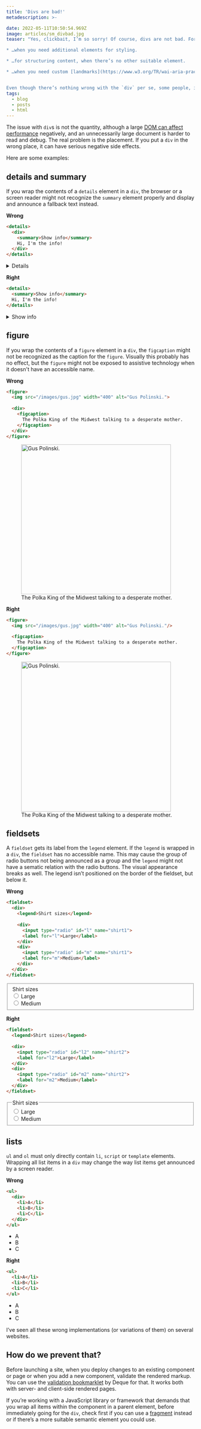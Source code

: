 ```yaml
---
title: 'Divs are bad!'
metadescription: >-

date: 2022-05-11T10:50:54.969Z
image: articles/sm_divbad.jpg
teaser: "Yes, clickbait, I’m so sorry! Of course, divs are not bad. For example, they can be really useful,…

* …when you need additional elements for styling.

* …for structuring content, when there’s no other suitable element.

* …when you need custom [landmarks](https://www.w3.org/TR/wai-aria-practices/examples/landmarks/HTML5.html).


Even though there’s nothing wrong with the `div` per se, some people, including me, still like to complain when they’re not used consciously."
tags:
  - blog
  - posts
  - html
---
```

The issue with `div`s is not the quantity, although a large [DOM can affect performance](https://www.youtube.com/watch?v=kLm0grHWHxI) negatively, and an unnecessarily large document is harder to read and debug. The real problem is the placement. If you put a `div` in the wrong place, it can have serious negative side effects. 

Here are some examples:

## details and summary

If you wrap the contents of a `details` element in a `div`, the browser or a screen reader might not recognize the `summary` element properly and display and announce a fallback text instead.

<p class="code-label">
  <strong>Wrong</strong>
</p>

```html
<details>
  <div>
    <summary>Show info</summary>
    Hi, I'm the info!
  </div>
</details>
```
<!-- [html-validate-disable] -->
<details>
  <div>
    <summary>Show info</summary>
    Hi, I'm the info!
  </div>
</details>

<p class="code-label">
  <strong>Right</strong>
</p>

```html
<details>
  <summary>Show info</summary>
  Hi, I'm the info!
</details>
```

<details>
  <summary>Show info</summary>
  Hi, I'm the info!
</details>

## figure

If you wrap the contents of a `figure` element in a `div`, the `figcaption` might not be recognized as the caption for the `figure`. Visually this probably has no effect, but the `figure` might not be exposed to assistive technology when it doesn't have an accessible name.

<p class="code-label">
  <strong>Wrong</strong>
</p>

```html
<figure>
  <img src="/images/gus.jpg" width="400" alt="Gus Polinski.">
  
  <div>
    <figcaption>
      The Polka King of the Midwest talking to a desperate mother.
    </figcaption>
  </div>
</figure>
```
<!-- [html-validate-disable] -->
<figure>
  <img src="/images/gus.jpg" width="400" alt="Gus Polinski.">
  
  <div>
    <figcaption>
      The Polka King of the Midwest talking to a desperate mother.
    </figcaption>
  </div>
</figure>

<p class="code-label">
  <strong>Right</strong>
</p>

```html
<figure>
  <img src="/images/gus.jpg" width="400" alt="Gus Polinski."/>

  <figcaption>
    The Polka King of the Midwest talking to a desperate mother.
  </figcaption>
</figure>
```

<figure>
  <img src="/images/gus.jpg" width="400" alt="Gus Polinski."/>
  <figcaption>
    The Polka King of the Midwest talking to a desperate mother.
  </figcaption>
</figure>

## fieldsets

A `fieldset` gets its label from the `legend` element. If the `legend` is wrapped in a `div`, the `fieldset` has no accessible name. This may cause the group of radio buttons not being announced as a group and the `legend` might not have a sematic relation with the radio buttons. The visual appearance breaks as well. The legend isn’t positioned on the border of the fieldset, but below it.

<p class="code-label">
  <strong>Wrong</strong>
</p>

```html
<fieldset>
  <div>
    <legend>Shirt sizes</legend>
    
    <div>
      <input type="radio" id="l" name="shirt1">
      <label for="l">Large</label>
    </div>
    <div>
      <input type="radio" id="m" name="shirt1">
      <label for="m">Medium</label>
    </div>
  </div>
</fieldset>
```

<!-- [html-validate-disable] -->
<fieldset>
  <div>
  <legend>Shirt sizes</legend>
    
  <div>
    <input type="radio" id="l" name="shirt1">
    <label for="l">Large</label>
  </div>
  <div>
    <input type="radio" id="m" name="shirt1">
    <label for="m">Medium</label>
  </div>
  </div>
</fieldset>

<p class="code-label">
  <strong>Right</strong>
</p>

```html
<fieldset>
  <legend>Shirt sizes</legend>
  
  <div>
    <input type="radio" id="l2" name="shirt2">
    <label for="l2">Large</label>
  </div>
  <div>
    <input type="radio" id="m2" name="shirt2">
    <label for="m2">Medium</label>
  </div>
</fieldset>
```

<fieldset>
  <legend>Shirt sizes</legend>
    
  <div>
    <input type="radio" id="l2" name="shirt2">
    <label for="l2">Large</label>
  </div>
  <div>
    <input type="radio" id="m2" name="shirt2">
    <label for="m2">Medium</label>
  </div>
</fieldset>

## lists

`ul` and `ol` must only directly contain `li`, `script` or `template` elements. Wrapping all list items in a `div` may change the way list items get announced by a screen reader.

<p class="code-label">
  <strong>Wrong</strong>
</p>

```html
<ul>
  <div>
    <li>A</li>
    <li>B</li>
    <li>C</li>
  </div>
</ul>
```

<ul>
  <div>
    <li>A</li>
    <li>B</li>
    <li>C</li>
  </div>
</ul>

<p class="code-label">
  <strong>Right</strong>
</p>

```html
<ul>
  <li>A</li>
  <li>B</li>
  <li>C</li>
</ul>
```

<ul>
  <li>A</li>
  <li>B</li>
  <li>C</li>
</ul>

I’ve seen all these wrong implementations (or variations of them) on several websites.

## How do we prevent that?

Before launching a site, when you deploy changes to an existing component or page or when you add a new component, validate the rendered markup. You can use the [validation bookmarklet](https://dequeuniversity.com/validator) by Deque for that. It works both with server- and client-side rendered pages. 

If you’re working with a JavaScript library or framework that demands that you wrap all items within the component in a parent element, before immediately going for the `div`, check first if you can use a [fragment](https://reactjs.org/docs/fragments.html) instead or if there’s a more suitable semantic element you could use. 

